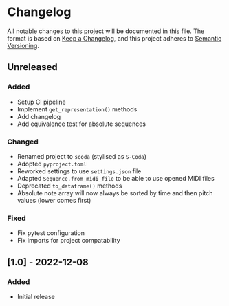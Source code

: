# Changelog

All notable changes to this project will be documented in this file.
The format is based on [Keep a Changelog](https://keepachangelog.com/en/1.0.0/), and this project adheres
to [Semantic Versioning](https://semver.org/spec/v2.0.0.html).

## Unreleased

### Added

- Setup CI pipeline
- Implement `get_representation()` methods
- Add changelog
- Add equivalence test for absolute sequences

### Changed

- Renamed project to `scoda` (stylised as `S-Coda`)
- Adopted `pyproject.toml`
- Reworked settings to use `settings.json` file
- Adapted `Sequence.from_midi_file` to be able to use opened MIDI files
- Deprecated `to_dataframe()` methods
- Absolute note array will now always be sorted by time and then pitch values (lower comes first)

### Fixed

- Fix pytest configuration
- Fix imports for project compatability

## [1.0] - 2022-12-08

### Added

- Initial release

